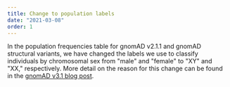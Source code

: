```yaml
---
title: Change to population labels
date: "2021-03-08"
order: 1
---
```


In the population frequencies table for gnomAD v2.1.1 and gnomAD structural variants, we have changed the labels we use to classify individuals by chromosomal sex from "male" and "female" to "XY" and "XX," respectively. More detail on the reason for this change can be found in the [gnomAD v3.1 blog post](/2020-10-gnomad-v3-1-new-content-methods-annotations-and-data-availability/#tweaks-and-updates).

<!-- end_excerpt -->
